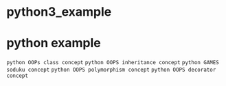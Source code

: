 # python3_example
# python example
`python OOPs class concept`
`python OOPS inheritance concept`
`python GAMES soduku concept`
`python OOPS polymorphism concept`
`python OOPS decorator concept`